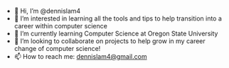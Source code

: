 - 👋 Hi, I’m @dennislam4
- 👀 I’m interested in learning all the tools and tips to help transition into a career within computer science
- 🌱 I’m currently learning Computer Science at Oregon State University
- 💞️ I’m looking to collaborate on projects to help grow in my career change of computer science!
- 📫 How to reach me: dennislam4@gmail.com

<!---
dennislam4/dennislam4 is a ✨ special ✨ repository because its `README.md` (this file) appears on your GitHub profile.
You can click the Preview link to take a look at your changes.
--->
